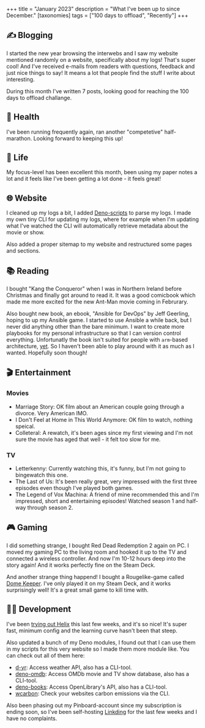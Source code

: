 +++
title = "January 2023"
description = "What I've been up to since December."
[taxonomies]
tags = ["100 days to offload", "Recently"]
+++

## ✍️ Blogging

I started the new year browsing the interwebs and I saw my website mentioned
randomly on a website, specifically about my logs! That's super cool! And I've
received e-mails from readers with questions, feedback and just nice things to
say! It means a lot that people find the stuff I write about interesting.

During this month I've written 7 posts, looking good for reaching the 100 days
to offload challange.

## 💪 Health

I've been running frequently again, ran another "competetive" half-marathon.
Looking forward to keeping this up!

## 🌳 Life

My focus-level has been excellent this month, been using my paper notes a lot
and it feels like I've been getting a lot done - it feels great!

## 🌐 Website

I cleaned up my logs a bit, I added [Deno-scripts][deno_scripts] to parse my
logs. I made my own tiny CLI for updating my logs, where for example when I'm
updating what I've watched the CLI will automatically retrieve metadata about
the movie or show.

Also added a proper sitemap to my website and restructured some pages and
sections.

## 📚 Reading

I bought "Kang the Conqueror" when I was in Northern Ireland before Christmas
and finally got around to read it. It was a good comicbook which made me more
excited for the new Ant-Man movie coming in Februrary.

Also bought new book, an ebook, "Ansible for DevOps" by Jeff Geerling, hoping to
up my Ansible game. I started to use Ansible a while back, but I never did
anything other than the bare minimum. I want to create more playbooks for my
personal infrastructure so that I can version control everything. Unfortunatly
the book isn't suited for people with `arm`-based architecture,
[yet](https://github.com/geerlingguy/ansible-for-devops/issues/404#issue-915154424).
So I haven't been able to play around with it as much as I wanted. Hopefully
soon though!

## 🎬 Entertainment

### Movies

- Marriage Story: OK film about an American couple going through a divorce. Very
  American IMO.
- I Don't Feel at Home in This World Anymore: OK film to watch, nothing speical.
- Colleteral: A rewatch, it's been ages since my first viewing and I'm not sure
  the movie has aged that well - it felt too slow for me.

### TV

- Letterkenny: Currently watching this, it's funny, but I'm not going to
  bingewatch this one.
- The Last of Us: It's been really great, very impressed with the first three
  episodes even though I've played both games.
- The Legend of Vox Machina: A friend of mine recommended this and I'm
  impressed, short and entertaining episodes! Watched season 1 and half-way
  through season 2.

## 🎮 Gaming

I did something strange, I bought Red Dead Redemption 2 again on PC. I moved my
gaming PC to the living room and hooked it up to the TV and connected a wireless
controller. And now I'm 10-12 hours deep into the story again! And it works
perfectly fine on the Steam Deck.

And another strange thing happend! I bought a Rougelike-game called [Dome
Keeper][dome_keeper]. I've only played it on my Steam Deck, and it works
surprisingly well! It's a great small game to kill time with.

## 👨‍💻 Development

I've been [trying out Helix][trying_helix] this last few weeks, and it's so
nice! It's super fast, minimum config and the learning curve hasn't been that
steep.

Also updated a bunch of my Deno modules, I found out that I can use them in my
scripts for this very website so I made them more module like. You can check out
all of them here:

- [d-yr][dyr]: Access weather API, also has a CLI-tool.
- [deno-omdb][omdb]: Access OMDb movie and TV show database, also has a
  CLI-tool.
- [deno-books][deno_books]: Access OpenLibrary's API, also has a CLI-tool.
- [wcarbon][wcarbon]: Check your websites carbon emissions via the CLI.

Also been phasing out my Pinboard-account since my subscription is ending soon,
so I've been self-hosting [Linkding][linkding] for the last few weeks and I have
no complaints.

[deno_scripts]: https://git.sr.ht/~timharek/timharek.no/tree/main/item/scripts
[dome_keeper]: https://dome-keeper.com/
[trying_helix]: @/blog/2023-01-15-trying-helix.md
[dyr]: https://deno.land/x/dyr
[omdb]: https://deno.land/x/omdb
[deno_books]: https://deno.land/x/deno_books
[wcarbon]: https://deno.land/x/wcarbon
[linkding]: https://github.com/sissbruecker/linkding
